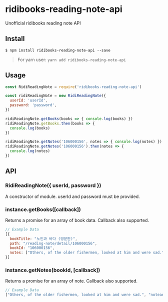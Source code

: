 # ridibooks-reading-note-api

Unofficial ridibooks reading note API

## Install

```shell
$ npm install ridibooks-reading-note-api --save
```

> For yarn user: `yarn add ridibooks-reading-note-api`

## Usage

```javascript
const RidiReadingNote = require('ridibooks-reading-note-api')

const ridiReadingNote = new RidiReadingNote({ 
  userId: 'userId', 
  password: 'password', 
})

ridiReadingNote.getBooks(books => { console.log(books) })
ridiReadingNote.getBooks.then(books => { 
  console.log(books) 
})

ridiReadingNote.getNotes('106000156', notes => { console.log(notes) })
ridiReadingNote.getNotes('106000156').then(notes => { 
  console.log(notes) 
})
```

## API

### RidiReadingNote({ userId, password })

A constructor of module. userId and password must be provided.

### instance.getBooks([callback])

Returns a promise for an array of book data. Callback also supported.

```javascript
// Example Data
[{
  bookTitle: "노인과 바다 (영문판)", 
  path: "/reading-note/detail/106000156", 
  bookId: "106000156", 
  notes: ["Others, of the older fishermen, looked at him and were sad.", "noteangry"]
}]
```

### instance.getNotes(bookId, [callback])

Returns a promise for an array of note. Callback also supported.

```Javascript
// Example Data
["Others, of the older fishermen, looked at him and were sad.", "noteangry"]
```



